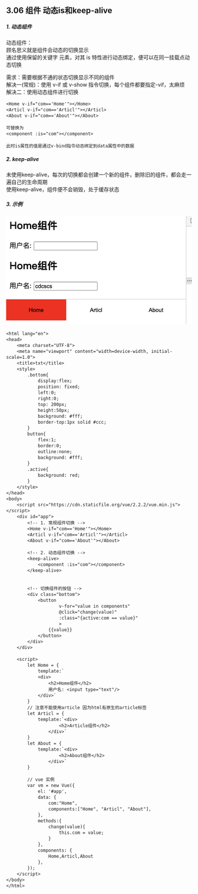 ## 3.06 组件 动态is和keep-alive


##### 1. 动态组件

动态组件：              
顾名思义就是组件会动态的切换显示              
通过使用保留的关键字 <component> 元素，对其 is 特性进行动态绑定，便可以在同一挂载点动态切换              

需求：需要根据不通的状态切换显示不同的组件                                           
解决一(常规)：使用 v-if 或 v-show 指令切换，每个组件都要指定-vif，太麻烦                     
解决二：使用动态组件进行切换                         

```
<Home v-if="com=='Home'"></Home>
<Articl v-if="com=='Articl'"></Articl>
<About v-if="com=='About'"></About>

可替换为
<component :is="com"></component>

此时is属性的值是通过v-bind指令动态绑定到data属性中的数据
```

##### 2. keep-alive
未使用keep-alive，每次的切换都会创建一个新的组件，删除旧的组件，都会走一遍自己的生命周期            
使用keep-alive，组件便不会销毁，处于缓存状态               

##### 3. 示例

![](../_static/vue_02_16-1.png)

```
<html lang="en">
<head>
    <meta charset="UTF-8">
    <meta name="viewport" content="width=device-width, initial-scale=1.0">
    <title>txt</title>
    <style>
        .bottom{
            display:flex;
            position: fixed;
            left:0;
            right:0;
            top: 200px;
            height:50px;
            background: #fff;
            border-top:1px solid #ccc;
        }
        button{
            flex:1;
            border:0;
            outline:none;
            background: #fff;
        }
        .active{
            background: red;
        }
    </style>
</head>
<body>
    <script src="https://cdn.staticfile.org/vue/2.2.2/vue.min.js"></script> 
    <div id="app">
        <!-- 1. 常规组件切换 -->
        <Home v-if="com=='Home'"></Home>
        <Articl v-if="com=='Articl'"></Articl>
        <About v-if="com=='About'"></About>
    
        <!-- 2. 动态组件切换 -->
        <keep-alive>
            <component :is="com"></component>
        </keep-alive>
        

        <!-- 切换组件的按钮 -->
        <div class="bottom">
            <button
                    v-for="value in components"
                    @click="change(value)" 
                    :class="{active:com == value}"
                    >
                {{value}}
            </button>
        </div>
    </div>
    
    <script>
        let Home = {
            template:`
            <div>
                <h2>Home组件</h2>
                用户名: <input type="text"/>
            </div>`
        }
        // 注意不能使用article 因为html有原生的article标签
        let Articl = {
            template:`<div>
                    <h2>Article组件</h2>
                </div>`
        }
        let About = {
            template:`<div>
                    <h2>About组件</h2>
                </div>`
        }
    
        // vue 实例
        var vm = new Vue({   
            el: '#app',
            data: {
                com:"Home",
                components:["Home", "Articl", "About"],
            },
            methods:{
                change(value){
                    this.com = value;
                }
            },
            components: {
                Home,Articl,About
            },
        });
    </script>
</body>
</html>

```
